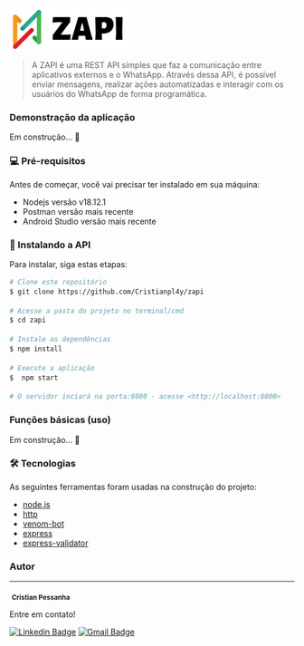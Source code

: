 
<img src="zapi.png" alt="zapi-logo">

> A ZAPI é uma REST API simples que faz a comunicação entre aplicativos externos e o WhatsApp. Através dessa API, é possível enviar mensagens, realizar ações automatizadas e interagir com os usuários do WhatsApp de forma programática.

### Demonstração da aplicação 

Em construção...  🚧

### 💻 Pré-requisitos

Antes de começar, você vai precisar ter instalado em sua máquina:

* Nodejs versão v18.12.1
* Postman versão mais recente
* Android Studio versão mais recente <br>

### 🚀 Instalando a API

Para instalar, siga estas etapas:

```bash
# Clone este repositório
$ git clone https://github.com/Cristianpl4y/zapi

# Acesse a pasta do projeto no terminal/cmd
$ cd zapi

# Instale as dependências
$ npm install

# Execute a aplicação
$  npm start

# O servidor inciará na porta:8000 - acesse <http://localhost:8000>
```

### Funções básicas (uso)

Em construção...  🚧

### 🛠 Tecnologias

As seguintes ferramentas foram usadas na construção do projeto:

- [node.js](https://nodejs.org/)
- [http](https://www.npmjs.com/package/http)
- [venom-bot](https://www.npmjs.com/package/venom-bot)
- [express](https://www.npmjs.com/package/express)
- [express-validator](https://www.npmjs.com/package/express-validator)

### Autor
---

 <img style="border-radius: 50%;" src="https://avatars.githubusercontent.com/u/55006128?s=400&u=013d028ba3d559e82b6b0eb009d48f69044435ca&v=4" width="100px;" alt=""/>
 <sub><b>Cristian Pessanha</b></sub>
 
Entre em contato!

[![Linkedin Badge](https://img.shields.io/badge/-Cristian-blue?style=flat-square&logo=Linkedin&logoColor=white&link=https://www.linkedin.com/in/cristian-pessanha-1b84a0231/)](https://www.linkedin.com/in/cristian-pessanha-1b84a0231/) 
[![Gmail Badge](https://img.shields.io/badge/-cristianpl4y@gmail.com-c14438?style=flat-square&logo=Gmail&logoColor=white&link=mailto:cristianpl4y@gmail.com)](mailto:cristianpl4y@gmail.com)





